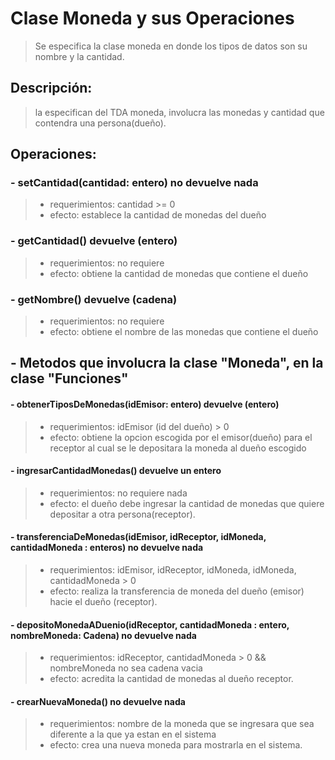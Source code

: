 # Clase Moneda y sus Operaciones

> Se especifica la clase moneda en donde los tipos de datos son su nombre y la cantidad. 

## Descripción:

> la especifican del TDA moneda, involucra las monedas y cantidad que contendra una persona(dueño).

## Operaciones:

### - setCantidad(cantidad: entero) no devuelve nada
> * requerimientos: cantidad >= 0
> * efecto: establece la cantidad de monedas del dueño

### - getCantidad() devuelve (entero)
> * requerimientos: no requiere
> * efecto: obtiene la cantidad de monedas que contiene el dueño 

### - getNombre() devuelve (cadena)
> * requerimientos: no requiere
> * efecto: obtiene el nombre de las monedas que contiene el dueño


## - Metodos que involucra la clase "Moneda",  en la clase "Funciones"
#### - obtenerTiposDeMonedas(idEmisor: entero) devuelve (entero)
> * requerimientos: idEmisor (id del dueño) > 0
> * efecto: obtiene la opcion escogida por el emisor(dueño) para el receptor al cual se le depositara 
la moneda al dueño escogido

#### - ingresarCantidadMonedas() devuelve un entero
> * requerimientos: no requiere nada
> * efecto: el dueño debe ingresar la cantidad de monedas que quiere depositar a otra persona(receptor). 


#### - transferenciaDeMonedas(idEmisor, idReceptor, idMoneda, cantidadMoneda : enteros) no devuelve nada
> * requerimientos: idEmisor, idReceptor, idMoneda, idMoneda, cantidadMoneda > 0
> * efecto: realiza la transferencia de moneda del dueño (emisor) hacie el dueño (receptor).

#### - depositoMonedaADuenio(idReceptor, cantidadMoneda : entero, nombreMoneda: Cadena) no devuelve nada
> * requerimientos: idReceptor, cantidadMoneda > 0 && nombreMoneda no sea cadena vacia
> * efecto: acredita la cantidad de monedas al dueño receptor.

#### - crearNuevaMoneda() no devuelve nada
> * requerimientos: nombre de la moneda que se ingresara que sea diferente a la que ya estan en el sistema
> * efecto: crea una nueva moneda para mostrarla en el sistema.







